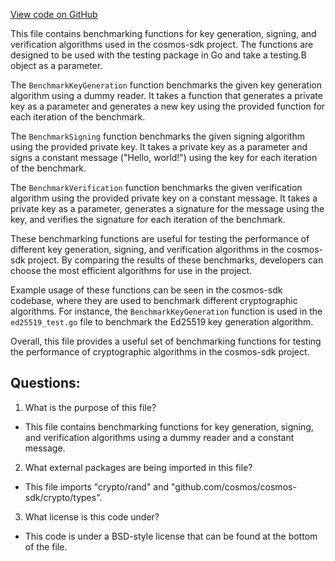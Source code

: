 [View code on GitHub](https://github.com/cosmos/cosmos-sdk/blob/main/crypto/keys/internal/benchmarking/bench.go)

This file contains benchmarking functions for key generation, signing, and verification algorithms used in the cosmos-sdk project. The functions are designed to be used with the testing package in Go and take a testing.B object as a parameter. 

The `BenchmarkKeyGeneration` function benchmarks the given key generation algorithm using a dummy reader. It takes a function that generates a private key as a parameter and generates a new key using the provided function for each iteration of the benchmark. 

The `BenchmarkSigning` function benchmarks the given signing algorithm using the provided private key. It takes a private key as a parameter and signs a constant message ("Hello, world!") using the key for each iteration of the benchmark. 

The `BenchmarkVerification` function benchmarks the given verification algorithm using the provided private key on a constant message. It takes a private key as a parameter, generates a signature for the message using the key, and verifies the signature for each iteration of the benchmark. 

These benchmarking functions are useful for testing the performance of different key generation, signing, and verification algorithms in the cosmos-sdk project. By comparing the results of these benchmarks, developers can choose the most efficient algorithms for use in the project. 

Example usage of these functions can be seen in the cosmos-sdk codebase, where they are used to benchmark different cryptographic algorithms. For instance, the `BenchmarkKeyGeneration` function is used in the `ed25519_test.go` file to benchmark the Ed25519 key generation algorithm. 

Overall, this file provides a useful set of benchmarking functions for testing the performance of cryptographic algorithms in the cosmos-sdk project.
## Questions: 
 1. What is the purpose of this file?
- This file contains benchmarking functions for key generation, signing, and verification algorithms using a dummy reader and a constant message.

2. What external packages are being imported in this file?
- This file imports "crypto/rand" and "github.com/cosmos/cosmos-sdk/crypto/types".

3. What license is this code under?
- This code is under a BSD-style license that can be found at the bottom of the file.